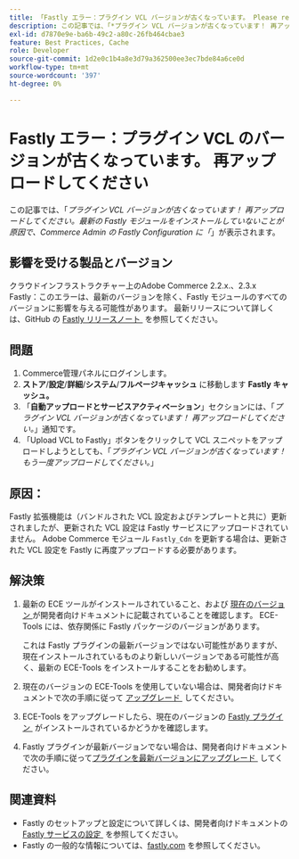 ```yaml
---
title: 「Fastly エラー：プラグイン VCL バージョンが古くなっています。 Please re-Upload'
description: この記事では、「*プラグイン VCL バージョンが古くなっています！ 再アップロードしてください。最新の Fastly モジュールをインストールしていないことが原因で、Commerce Admin の Fastly Configuration に*"。
exl-id: d7870e9e-ba6b-49c2-a80c-26fb464cbae3
feature: Best Practices, Cache
role: Developer
source-git-commit: 1d2e0c1b4a8e3d79a362500ee3ec7bde84a6ce0d
workflow-type: tm+mt
source-wordcount: '397'
ht-degree: 0%

---
```


# Fastly エラー：プラグイン VCL のバージョンが古くなっています。 再アップロードしてください

この記事では、「*プラグイン VCL バージョンが古くなっています！ 再アップロードしてください。最新の Fastly モジュールをインストールしていないことが原因で、Commerce Admin の Fastly Configuration に「*」が表示されます。

## 影響を受ける製品とバージョン

クラウドインフラストラクチャー上のAdobe Commerce 2.2.x.、2.3.x<br>
Fastly：このエラーは、最新のバージョンを除く、Fastly モジュールのすべてのバージョンに影響を与える可能性があります。 最新リリースについて詳しくは、GitHub の [Fastly リリースノート &#x200B;](https://github.com/fastly/fastly-magento2/releases) を参照してください。

## 問題

1. Commerce管理パネルにログインします。
1. **ストア**/**設定**/**詳細**/**システム**/**フルページキャッシュ** に移動します   **Fastly キャッシュ。**
1. 「**自動アップロードとサービスアクティベーション**」セクションには、「*プラグイン VCL バージョンが古くなっています！ 再アップロードしてください。*」通知です。
1. 「Upload VCL to Fastly」ボタンをクリックして VCL スニペットをアップロードしようとしても、「*プラグイン VCL バージョンが古くなっています！ もう一度アップロードしてください。*」

## 原因：

Fastly 拡張機能は（バンドルされた VCL 設定およびテンプレートと共に）更新されましたが、更新された VCL 設定は Fastly サービスにアップロードされていません。 Adobe Commerce モジュール `Fastly_Cdn` を更新する場合は、更新された VCL 設定を Fastly に再度アップロードする必要があります。

## 解決策

1. 最新の ECE ツールがインストールされていること、および [&#x200B; 現在のバージョン &#x200B;](https://experienceleague.adobe.com/docs/commerce-cloud-service/user-guide/release-notes/cloud-tools-suite.html?lang=ja) が開発者向けドキュメントに記載されていることを確認します。 ECE-Tools には、依存関係に Fastly パッケージのバージョンがあります。

   これは Fastly プラグインの最新バージョンではない可能性がありますが、現在インストールされているものより新しいバージョンである可能性が高く、最新の ECE-Tools をインストールすることをお勧めします。

1. 現在のバージョンの ECE-Tools を使用していない場合は、開発者向けドキュメントで次の手順に従って [&#x200B; アップグレード &#x200B;](https://experienceleague.adobe.com/docs/commerce-cloud-service/user-guide/dev-tools/ece-tools/update-package.html?lang=ja) してください。
1. ECE-Tools をアップグレードしたら、現在のバージョンの [Fastly プラグイン &#x200B;](https://github.com/fastly/fastly-magento2/tree/master/etc/vcl_snippets) がインストールされているかどうかを確認します。
1. Fastly プラグインが最新バージョンでない場合は、開発者向けドキュメントで次の手順に従って [&#x200B; プラグインを最新バージョンにアップグレード &#x200B;](https://experienceleague.adobe.com/docs/commerce-cloud-service/user-guide/cdn/setup-fastly/fastly-configuration.html?lang=ja#upgrade-the-fastly-module) してください。

## 関連資料

* Fastly のセットアップと設定について詳しくは、開発者向けドキュメントの [Fastly サービスの設定 &#x200B;](https://experienceleague.adobe.com/docs/commerce-cloud-service/user-guide/cdn/fastly.html?lang=ja) を参照してください。
* Fastly の一般的な情報については、[fastly.com](https://www.fastly.com/) を参照してください。
